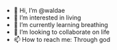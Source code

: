 - 👋 Hi, I’m @waldae
- 👀 I’m interested in living
- 🌱 I’m currently learning breathing
- 💞️ I’m looking to collaborate on life
- 📫 How to reach me: Through god
  
<!---
waldae/waldae is a ✨ special ✨ repository because its `README.md` (this file) appears on your GitHub profile.
You can click the Preview link to take a look at your changes.
--->
